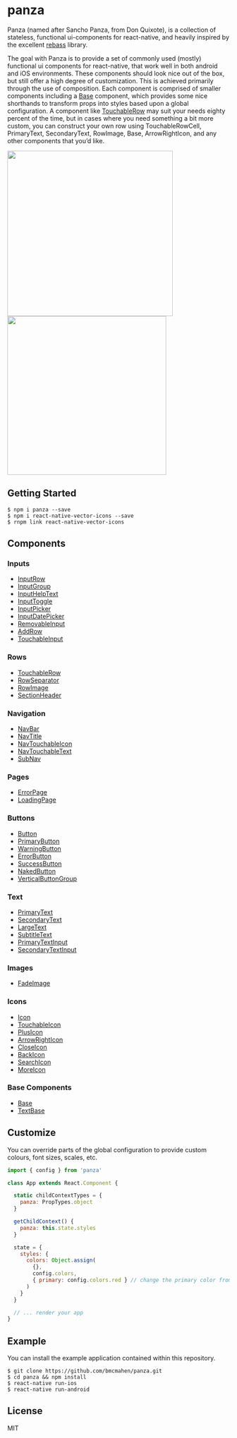# panza
Panza (named after Sancho Panza, from Don Quixote), is a collection of  stateless, functional ui-components for react-native, and heavily inspired by the excellent [rebass](https://github.com/jxnblk/rebass) library. 

The goal with Panza is to provide a set of commonly used (mostly) functional ui components for react-native, that work well in both android and iOS environments. These components should look nice out of the box, but still offer a high degree of customization. This is achieved primarily through the use of composition. Each component is comprised of smaller components including a [Base](documentation/Base.md) component, which provides some nice shorthands to transform props into styles based upon a global configuration. A component like [TouchableRow](documentation/TouchableRow.md) may suit your needs eighty percent of the time, but in cases where you need something a bit more custom, you can construct your own row using TouchableRowCell, PrimaryText, SecondaryText, RowImage, Base, ArrowRightIcon, and any other components that you’d like.


<p>
<img src='images/panza-ios-large.png' width='375px' />
<img src='images/panza-android-large.png' width='360px' />
</p>

## Getting Started
```
$ npm i panza --save
$ npm i react-native-vector-icons --save
$ rnpm link react-native-vector-icons
```

## Components

### Inputs
* [InputRow](documentation/InputRow.md)
* [InputGroup](documentation/InputGroup.md)
* [InputHelpText](documentation/InputHelpText.md)
* [InputToggle](documentation/InputToggle.md)
* [InputPicker](documentation/InputPicker.md)
* [InputDatePicker](documentation/InputDatePicker.md)
* [RemovableInput](documentation/RemovableInput.md)
* [AddRow](documentation/AddRow.md)
* [TouchableInput](documentation/TouchableInput.md)

### Rows
* [TouchableRow](documentation/TouchableRow.md)
* [RowSeparator](documentation/RowSeparator.md)
* [RowImage](documentation/RowImage.md)
* [SectionHeader](documentation/SectionHeader.md)

### Navigation
* [NavBar](documentation/NavBar.md)
* [NavTitle](documentation/NavTitle.md)
* [NavTouchableIcon](documentation/NavTouchableIcon.md)
* [NavTouchableText](documentation/NavTouchableText.md)
* [SubNav](documentation/SubNav.md)

### Pages
* [ErrorPage](documentation/ErrorPage.md)
* [LoadingPage](documentation/LoadingPage.md)

### Buttons
* [Button](documentation/Button.md)
* [PrimaryButton](documentation/PrimaryButton.md)
* [WarningButton](documentation/WarningButton.md)
* [ErrorButton](documentation/ErrorButton.md)
* [SuccessButton](documentation/SuccessButton.md)
* [NakedButton](documentation/NakedButton.md)
* [VerticalButtonGroup](documentation/VerticalButtonGroup.md)

### Text
* [PrimaryText](documentation/PrimaryText.md)
* [SecondaryText](documentation/SecondaryText.md)
* [LargeText](documentation/LargeText.md)
* [SubtitleText](documentation/SubtitleText.md)
* [PrimaryTextInput](documentation/PrimaryTextInput.md)
* [SecondaryTextInput](documentation/SecondaryTextInput.md)

### Images
* [FadeImage](documentation/FadeImage.md)

### Icons
* [Icon](documentation/Icon.md)
* [TouchableIcon](documentation/TouchableIcon.md)
* [PlusIcon](documentation/PlusIcon.md)
* [ArrowRightIcon](documentation/ArrowRightIcon.md)
* [CloseIcon](documentation/CloseIcon.md)
* [BackIcon](documentation/BackIcon.md)
* [SearchIcon](documentation/SearchIcon.md)
* [MoreIcon](documentation/MoreIcon.md)

### Base Components
* [Base](documentation/Base.md)
* [TextBase](documentation/TextBase.md)


## Customize

You can override parts of the global configuration to provide custom colours, font sizes, scales, etc.

```javascript
import { config } from 'panza'

class App extends React.Component {

  static childContextTypes = {
    panza: PropTypes.object
  }

  getChildContext() {
    panza: this.state.styles
  }

  state = {
    styles: {
      colors: Object.assign(
        {},
        config.colors,
        { primary: config.colors.red } // change the primary color from blue to red
      )
    }
  }

  // ... render your app
}
```

## Example

You can install the example application contained within this repository.

```
$ git clone https://github.com/bmcmahen/panza.git
$ cd panza && npm install
$ react-native run-ios
$ react-native run-android
```

## License
MIT
